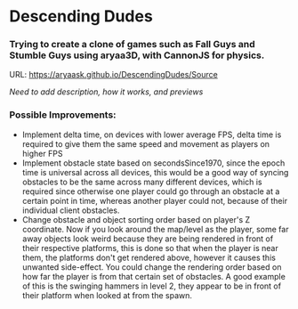 # Descending Dudes

### Trying to create a clone of games such as Fall Guys and Stumble Guys using aryaa3D, with CannonJS for physics.

URL: https://aryaask.github.io/DescendingDudes/Source

*Need to add description, how it works, and previews*

### Possible Improvements:
- Implement delta time, on devices with lower average FPS, delta time is required to give them the same speed and movement as players on higher FPS
- Implement obstacle state based on secondsSince1970, since the epoch time is universal across all devices, this would be a good way of syncing obstacles to be the same across many different devices, which is required since otherwise one player could go through an obstacle at a certain point in time, whereas another player could not, because of their individual client obstacles.
- Change obstacle and object sorting order based on player's Z coordinate. Now if you look around the map/level as the player, some far away objects look weird because they are being rendered in front of their respective platforms, this is done so that when the player is near them, the platforms don't get rendered above, however it causes this unwanted side-effect. You could change the rendering order based on how far the player is from that certain set of obstacles. A good example of this is the swinging hammers in level 2, they appear to be in front of their platform when looked at from the spawn.